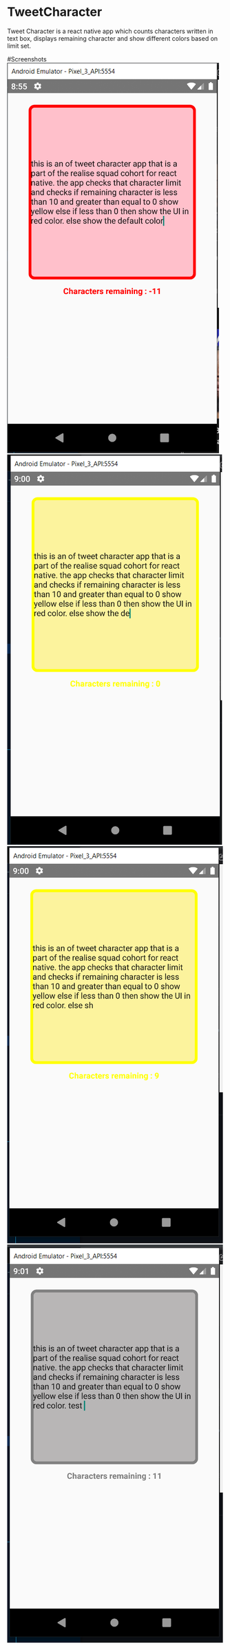 # TweetCharacter
Tweet Character is a react native app which counts characters written in text box, displays remaining character and show different colors based on limit set.

#Screenshots
![SCreenshot 1](/assets/images/01_error.PNG)
![SCreenshot 2](/assets/images/02_warn.PNG)
![SCreenshot 3](/assets/images/03_warn.PNG)
![SCreenshot 4](/assets/images/04_default.PNG)

